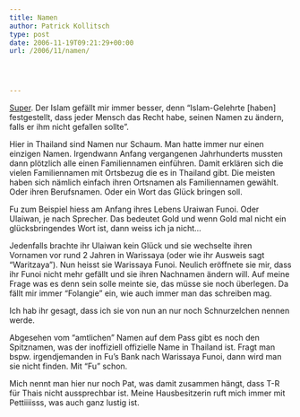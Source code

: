 ```yaml
---
title: Namen
author: Patrick Kollitsch
type: post
date: 2006-11-19T09:21:29+00:00
url: /2006/11/namen/




---
```

[Super][1]. Der Islam gefällt mir immer besser, denn &#8220;Islam-Gelehrte [haben] festgestellt, dass jeder Mensch das Recht habe, seinen Namen zu ändern, falls er ihm nicht gefallen sollte&#8221;.

Hier in Thailand sind Namen nur Schaum. Man hatte immer nur einen einzigen Namen. Irgendwann Anfang vergangenen Jahrhunderts mussten dann plötzlich alle einen Familiennamen einführen. Damit erklären sich die vielen Familiennamen mit Ortsbezug die es in Thailand gibt. Die meisten haben sich nämlich einfach ihren Ortsnamen als Familiennamen gewählt. Oder ihren Berufsnamen. Oder ein Wort das Glück bringen soll.

Fu zum Beispiel hiess am Anfang ihres Lebens Uraiwan Funoi. Oder Ulaiwan, je nach Sprecher. Das bedeutet Gold und wenn Gold mal nicht ein glücksbringendes Wort ist, dann weiss ich ja nicht&#8230;

Jedenfalls brachte ihr Ulaiwan kein Glück und sie wechselte ihren Vornamen vor rund 2 Jahren in Warissaya (oder wie ihr Ausweis sagt &#8220;Waritzaya&#8221;). Nun heisst sie Warissaya Funoi. Neulich eröffnete sie mir, dass ihr Funoi nicht mehr gefällt und sie ihren Nachnamen ändern will. Auf meine Frage was es denn sein solle meinte sie, das müsse sie noch überlegen. Da fällt mir immer &#8220;Folangie&#8221; ein, wie auch immer man das schreiben mag. 

Ich hab ihr gesagt, dass ich sie von nun an nur noch Schnurzelchen nennen werde. 

Abgesehen vom &#8220;amtlichen&#8221; Namen auf dem Pass gibt es noch den Spitznamen, was der inoffiziell offizielle Name in Thailand ist. Fragt man bspw. irgendjemanden in Fu&#8217;s Bank nach Warissaya Funoi, dann wird man sie nicht finden. Mit &#8220;Fu&#8221; schon. 

Mich nennt man hier nur noch Pat, was damit zusammen hängt, dass T-R für Thais nicht aussprechbar ist. Meine Hausbesitzerin ruft mich immer mit Pettiiiisss, was auch ganz lustig ist.

 [1]: http://www.spiegel.de/panorama/0,1518,449367,00.html
